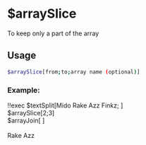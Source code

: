 # $arraySlice

To keep only a part of the array

## Usage

```bash
$arraySlice[from;to;array name (optional)]
```

### Example:
<discord-messages>
          <discord-message :bot="false" role-color="#ffcc9a" author="Member">
        !!exec $textSplit[Mido Rake Azz Finkz; ]<br>$arraySlice[2;3]<br>$arrayJoin[ ]<br><br>
          </discord-message>
          <discord-message :bot="true" role-color="#0099ff" author="Custom Command" avatar="https://media.discordapp.net/avatars/725721249652670555/781224f90c3b841ba5b40678e032f74a.webp">
        Rake Azz
        </discord-message>
</discord-messages>